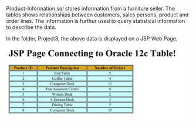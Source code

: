 Product-Information.sql stores information from a furniture seller. The tables shows relationships between customers, sales persons, product and order lines. The information is furthur used to query statistical information to describe the data.

In the folder, Project3, the above data is displayed on a JSP Web Page.

![ScreenShot](https://github.com/aishafarooque/home/blob/master/images/jspPage.png?raw=true)
